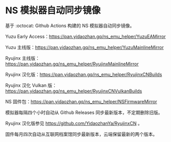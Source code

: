 # NS 模拟器自动同步镜像

基于 :octocat: Github Actions 构建的 NS 模拟器自动同步镜像。

Yuzu Early Access：https://pan.yidaozhan.gq/ns_emu_helper/YuzuEAMirror

Yuzu 主线版：https://pan.yidaozhan.gq/ns_emu_helper/YuzuMainlineMirror

Ryujinx 主线版：https://pan.yidaozhan.gq/ns_emu_helper/RyujinxMainlineMirror

Ryujinx 汉化版：https://pan.yidaozhan.gq/ns_emu_helper/RyujinxCNBuilds

Ryujinx 汉化 Vulkan 版：https://pan.yidaozhan.gq/ns_emu_helper/RyujinxCNVulkanBuilds

NS 固件包：https://pan.yidaozhan.gq/ns_emu_helper/NSFirmwareMirror

模拟器每隔四个小时自动从 Github Releases 同步最新版本，不定期删除旧版。

Ryujinx 汉化版参见 https://github.com/YidaozhanYa/RyujinxCN 。

固件每月四次自动从互联网档案馆同步最新版本，云端保留最新的两个版本。
